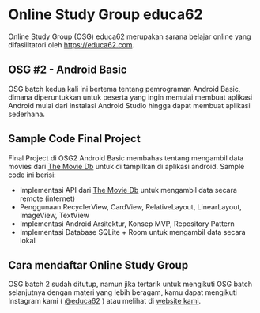 # Online Study Group educa62
Online Study Group (OSG) educa62 merupakan sarana belajar online yang difasilitatori oleh https://educa62.com.
## OSG #2 - Android Basic
OSG batch kedua kali ini bertema tentang pemrograman Android Basic, dimana diperuntukkan untuk peserta yang ingin memulai membuat aplikasi Android mulai dari instalasi Android Studio hingga dapat membuat aplikasi sederhana.

## Sample Code Final Project
Final Project di OSG2 Android Basic membahas tentang mengambil data movies dari <a href="https://www.themoviedb.org/">The Movie Db</a> untuk di tampilkan di aplikasi android. Sample code ini berisi:
- Implementasi API dari <a href="https://www.themoviedb.org/">The Movie Db</a> untuk mengambil data secara remote (internet)
- Penggunaan RecyclerView, CardView, RelativeLayout, LinearLayout, ImageView, TextView
- Implementasi Android Arsitektur, Konsep MVP, Repository Pattern
- Implementasi Database SQLite + Room untuk mengambil data secara lokal

## Cara mendaftar Online Study Group
OSG batch 2 sudah ditutup, namun jika tertarik untuk mengikuti OSG batch selanjutnya dengan materi yang lebih beragam, kamu dapat mengikuti Instagram kami ( [@educa62](https://instagram.com/educa62) ) atau melihat di [website kami](https://educa62.com).
